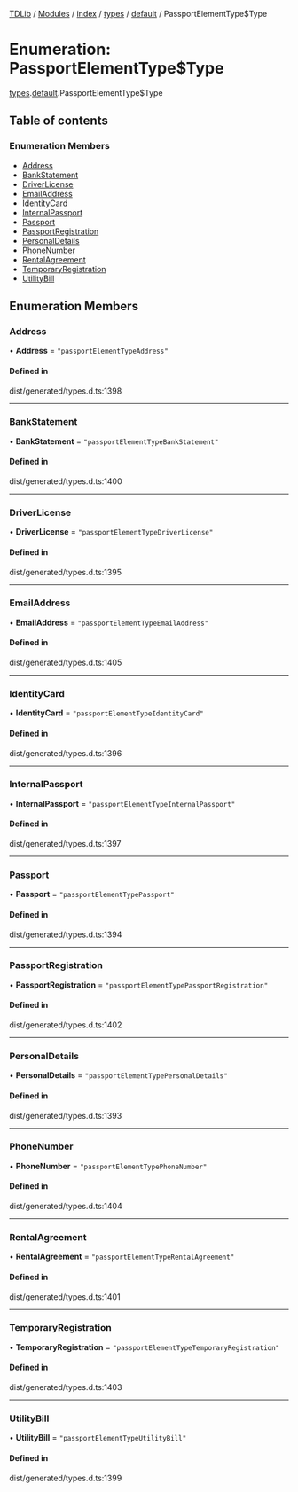 [TDLib](../README.md) / [Modules](../modules.md) / [index](../modules/index.md) / [types](../modules/index.types.md) / [default](../modules/index.types.default.md) / PassportElementType$Type

# Enumeration: PassportElementType$Type

[types](../modules/index.types.md).[default](../modules/index.types.default.md).PassportElementType$Type

## Table of contents

### Enumeration Members

- [Address](index.types.default.PassportElementType_Type.md#address)
- [BankStatement](index.types.default.PassportElementType_Type.md#bankstatement)
- [DriverLicense](index.types.default.PassportElementType_Type.md#driverlicense)
- [EmailAddress](index.types.default.PassportElementType_Type.md#emailaddress)
- [IdentityCard](index.types.default.PassportElementType_Type.md#identitycard)
- [InternalPassport](index.types.default.PassportElementType_Type.md#internalpassport)
- [Passport](index.types.default.PassportElementType_Type.md#passport)
- [PassportRegistration](index.types.default.PassportElementType_Type.md#passportregistration)
- [PersonalDetails](index.types.default.PassportElementType_Type.md#personaldetails)
- [PhoneNumber](index.types.default.PassportElementType_Type.md#phonenumber)
- [RentalAgreement](index.types.default.PassportElementType_Type.md#rentalagreement)
- [TemporaryRegistration](index.types.default.PassportElementType_Type.md#temporaryregistration)
- [UtilityBill](index.types.default.PassportElementType_Type.md#utilitybill)

## Enumeration Members

### Address

• **Address** = ``"passportElementTypeAddress"``

#### Defined in

dist/generated/types.d.ts:1398

___

### BankStatement

• **BankStatement** = ``"passportElementTypeBankStatement"``

#### Defined in

dist/generated/types.d.ts:1400

___

### DriverLicense

• **DriverLicense** = ``"passportElementTypeDriverLicense"``

#### Defined in

dist/generated/types.d.ts:1395

___

### EmailAddress

• **EmailAddress** = ``"passportElementTypeEmailAddress"``

#### Defined in

dist/generated/types.d.ts:1405

___

### IdentityCard

• **IdentityCard** = ``"passportElementTypeIdentityCard"``

#### Defined in

dist/generated/types.d.ts:1396

___

### InternalPassport

• **InternalPassport** = ``"passportElementTypeInternalPassport"``

#### Defined in

dist/generated/types.d.ts:1397

___

### Passport

• **Passport** = ``"passportElementTypePassport"``

#### Defined in

dist/generated/types.d.ts:1394

___

### PassportRegistration

• **PassportRegistration** = ``"passportElementTypePassportRegistration"``

#### Defined in

dist/generated/types.d.ts:1402

___

### PersonalDetails

• **PersonalDetails** = ``"passportElementTypePersonalDetails"``

#### Defined in

dist/generated/types.d.ts:1393

___

### PhoneNumber

• **PhoneNumber** = ``"passportElementTypePhoneNumber"``

#### Defined in

dist/generated/types.d.ts:1404

___

### RentalAgreement

• **RentalAgreement** = ``"passportElementTypeRentalAgreement"``

#### Defined in

dist/generated/types.d.ts:1401

___

### TemporaryRegistration

• **TemporaryRegistration** = ``"passportElementTypeTemporaryRegistration"``

#### Defined in

dist/generated/types.d.ts:1403

___

### UtilityBill

• **UtilityBill** = ``"passportElementTypeUtilityBill"``

#### Defined in

dist/generated/types.d.ts:1399
